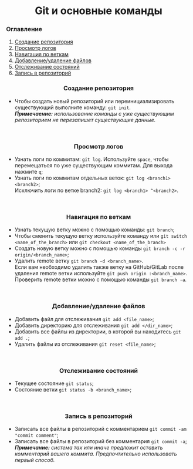 <h1 align="center">Git и основные команды</h1>

<h3>Оглавление</h3>
<ol>
    <li><a href="#block-1">Создание репозитория</a></li>
    <li><a href="#block-2">Просмотр логов</a></li>
    <li><a href="#block-3">Навигация по веткам</a></li>
    <li><a href="#block-4">Добавление/удаление файлов</a></li>
    <li><a href="#block-5">Отслеживание состояний</a></li>
    <li><a href="#block-6">Запись в репозиторий</a></li>

</ol>

<h3 align="center" id="block-1">Создание репозитория</h3>

<ul>
    <li>
    Чтобы создать новый репозиторий или переинициализировать существующий выполните команду:
    <code>git init</code>.<br> <i><b>Примечаение:</b> использование команды с уже существующим репозиторием не перезапишет существующие данные.</i> 
    </li>
</ul>
<br>

<h3 align="center" id="block-2">Просмотр логов</h3>

<ul>
    <li>
    Узнать логи по коммитам: <code>git log</code>.
    Используйте <code>space</code>, чтобы перемещаться по уже существующим коммитам.
    Для выхода нажмите <code>q</code>;<br>
    </li>
    <li>
    Узнать логи по коммитам отдельных веток: <code>git log &lt;branch1&gt; &lt;branch2&gt;</code>;<br>
    Исключить логи по ветке branch2: <code>git log &lt;branch1&gt; ^&lt;branch2&gt;</code>.
    </li>
</ul>
<br>

<h3 align="center" id="block-3">Навигация по веткам</h3>

<ul id="block-3">
    <li>
        Узнать текущую ветку можно с помощью команды: <code>git branch</code>;
    </li>
    <li>
        Чтобы сменить текущую ветку используйте команду или 
        <code>git switch &lt;name_of_the_branch&gt;</code> или <code>git checkout &lt;name_of_the_branch&gt;</code><br>
    </li>
    <li>
        Создать новую ветку можно с помощью команды <code>git branch -c -r origin/&lt;branch_name&gt;</code>;<br>
    </li>
    <li>
        Удалить remote ветку <code>git branch -d &lt;branch_name&gt;</code>.<br>
        Если вам необходимо удалить также ветку на GitHub/GitLab после удаления remote ветки используйте <code>git push origin :&lt;branch_name&gt;</code>.<br>
        Проверить remote ветки можно с помощью команды <code>git branch -a</code>.
    </li>
</ul>
<br>

<h3 align="center" id="block-4">Добавление/удаление файлов</h3>
<ul>
    <li>
        Добавить файл для отслеживания <code>git add &lt;file_name&gt;</code>;
    </li>
    <li>
        Добавить директорию для отслеживания <code>git add &lt;/dir_name&gt;</code>;
    </li>
    <li>
        Добавить все файлы из директории, в которой вы находитесь <code>git add .</code>;
    </li>
    <li>
        Удалить файлы из отслеживания <code>git reset &lt;file_name&gt;</code>;
    </li>
</ul>
<br>

<h3 align="center" id="block-4">Отслеживание состояний</h3>
<ul>
    <li>
        Текущее состояние <code>git status</code>;
    </li>
    <li>
        Состояние ветки <code>git status -b &lt;branch_name&gt;</code>;
    </li>
</ul>
<br>

<h3 align="center" id="block-4">Запись в репозиторий</h3>
<ul>
    <li>
        Записать все файлы в репозиторий с комментарием <code>git commit -am "commit comment"</code>;
    </li>
    <li>
        Записать все файлы в репозиторий без комментария <code>git commit -a</code>;<br>
        <i><b>Примечание:</b> система так или иначе предложит оставить комментарий вашего коммита. Предпочтительно использовать первый способ.</i>
    </li>
</ul>